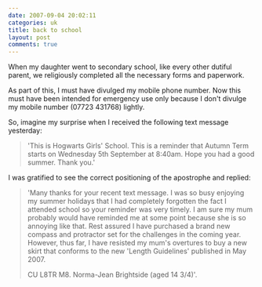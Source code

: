 ```yaml
---
date: 2007-09-04 20:02:11
categories: uk
title: back to school
layout: post
comments: true
---
```

When my daughter went to secondary school, like every other dutiful
parent, we religiously completed all the necessary forms and paperwork.

As part of this, I must have divulged my mobile phone number. Now this
must have been intended for emergency use only because I don't divulge
my mobile number (07723 431768) lightly.

So, imagine my surprise when I received the following text message
yesterday:
> 'This is Hogwarts Girls' School. This is a reminder that Autumn Term
> starts on Wednesday 5th September at 8:40am. Hope you had a good
> summer. Thank you.'

I was gratified to see the correct positioning of the apostrophe and
replied:

> 'Many thanks for your recent text message. I was so busy enjoying my
> summer holidays that I had completely forgotten the fact I attended
> school so your reminder was very timely. I am sure my mum probably
> would have reminded me at some point because she is so annoying like
> that.
> Rest assured I have purchased a brand new compass and protractor set
> for the challenges in the coming year. However, thus far, I have
> resisted my mum's overtures to buy a new skirt that conforms to the
> new 'Length Guidelines' published in May 2007.
>
> CU L8TR M8. Norma-Jean Brightside (aged 14 3/4)'.
